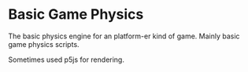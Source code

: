 # Basic Game Physics
The basic physics engine for an platform-er kind of game.
Mainly basic game physics scripts.

Sometimes used p5js for rendering.
